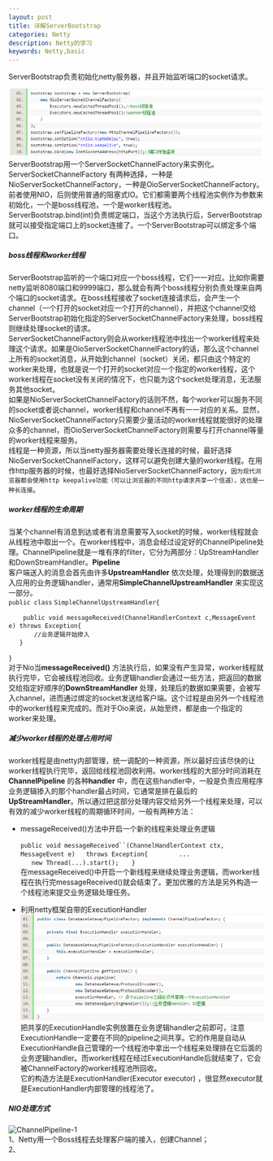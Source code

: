 ```yaml
---
layout: post
title: 详解ServerBootstrap
categories: Netty
description: Netty的学习
keywords: Netty,basic
---
```


ServerBootstrap负责初始化netty服务器，并且开始监听端口的socket请求。

![ServerBootstrap-1](/images/posts/netty/ServerBootstrap.png)  
ServerBootstrap用一个ServerSocketChannelFactory来实例化。ServerSocketChannelFactory 有两种选择，一种是NioServerSocketChannelFactory，一种是OioServerSocketChannelFactory。 前者使用NIO，后则使用普通的阻塞式IO。它们都需要两个线程池实例作为参数来初始化，一个是boss线程池，一个是worker线程池。  
ServerBootstrap.bind(int)负责绑定端口，当这个方法执行后，ServerBootstrap就可以接受指定端口上的socket连接了。一个ServerBootstrap可以绑定多个端口。  
##### boss线程和worker线程
ServerBootstrap监听的一个端口对应一个boss线程，它们一一对应。比如你需要netty监听8080端口和9999端口，那么就会有两个boss线程分别负责处理来自两个端口的socket请求。在boss线程接收了socket连接请求后，会产生一个channel（一个打开的socket对应一个打开的channel），并把这个channel交给ServerBootstrap初始化指定的ServerSocketChannelFactory来处理，boss线程则继续处理socket的请求。  
ServerSocketChannelFactory则会从worker线程池中找出一个worker线程来处理这个请求。如果是OioServerSocketChannelFactory的话，那么这个channel上所有的socket消息，从开始到channel（socket）关闭，都只由这个特定的worker来处理，也就是说一个打开的socket对应一个指定的worker线程，这个worker线程在socket没有关闭的情况下，也只能为这个socket处理消息，无法服务其他socket。  
如果是NioServerSocketChannelFactory的话则不然，每个worker可以服务不同的socket或者说channel，worker线程和channel不再有一一对应的关系。显然，NioServerSocketChannelFactory只需要少量活动的worker线程就能很好的处理众多的channel，而OioServerSocketChannelFactory则需要与打开channel等量的worker线程来服务。  
线程是一种资源，所以当netty服务器需要处理长连接的时候，最好选择NioServerSocketChannelFactory，这样可以避免创建大量的worker线程。在用作http服务器的时候，也最好选择NioServerSocketChannelFactory，`因为现代浏览器都会使用http keepalive功能（可以让浏览器的不同http请求共享一个信道），这也是一种长连接`。  
##### worker线程的生命周期
当某个channel有消息到达或者有消息需要写入socket的时候，worker线程就会从线程池中取出一个。在worker线程中，消息会经过设定好的ChannelPipeline处理。ChannelPipeline就是一堆有序的filter，它分为两部分：UpStreamHandler和DownStreamHandler。**Pipeline**  
客户端送入的消息会首先由许多**UpstreamHandler** 依次处理，处理得到的数据送入应用的业务逻辑handler，通常用**SimpleChannelUpstreamHandler** 来实现这一部分。  
`public class` 
  `SimpleChannelUpstreamHandler{ `  

        public void messageReceived(ChannelHandlerContext c,MessageEvent e) throws Exception{    
           //业务逻辑开始掺入  
       }
`}`  
对于Nio当**messageReceived()** 方法执行后，如果没有产生异常，worker线程就执行完毕，它会被线程池回收。业务逻辑handler会通过一些方法，把返回的数据交给指定好顺序的**DownStreamHandler** 处理，处理后的数据如果需要，会被写入channel，进而通过绑定的socket发送给客户端。这个过程是由另外一个线程池中的worker线程来完成的。而对于Oio来说，从始至终，都是由一个指定的worker来处理。
##### 减少worker线程的处理占用时间
worker线程是由netty内部管理，统一调配的一种资源，所以最好应该尽快的让worker线程执行完毕，返回给线程池回收利用。worker线程的大部分时间消耗在**ChannelPipeline** 的各种**handler** 中，而在这些handler中，一般是负责应用程序业务逻辑掺入的那个handler最占时间，它通常是排在最后的**UpStreamHandler**。所以通过把这部分处理内容交给另外一个线程来处理，可以有效的减少worker线程的周期循环时间，一般有两种方法：  

* messageReceived()方法中开启一个新的线程来处理业务逻辑  

  `public void messageReceived``(ChannelHandlerContext ctx, MessageEvent e)   throws Exception{     `
     `    ...    `  
     `    new Thread(...).start();    `
 `}`  
在messageReceived()中开启一个新线程来继续处理业务逻辑，而worker线程在执行完messageReceived()就会结束了。更加优雅的方法是另外构造一个线程池来提交业务逻辑处理任务。 
 
* 利用netty框架自带的ExecutionHandler
![ExecutionHandler-1](/images/posts/netty/ExecutionHandler.png)  
把共享的ExecutionHandle实例放置在业务逻辑handler之前即可，注意ExecutionHandle一定要在不同的pipeline之间共享。它的作用是自动从ExecutionHandle自己管理的一个线程池中拿出一个线程来处理排在它后面的业务逻辑handler。而worker线程在经过ExecutionHandle后就结束了，它会被ChannelFactory的worker线程池所回收。  
它的构造方法是ExecutionHandler(Executor executor) ，很显然executor就是ExecutionHandler内部管理的线程池了。  
##### NIO处理方式
![ChannelPipeline-1](/images/posts/ChannelPipeline.png)  
1、Netty用一个Boss线程去处理客户端的接入，创建Channel；  
2、
